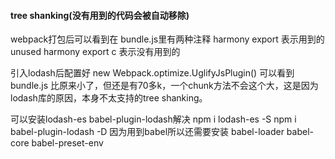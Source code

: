 #### tree shanking(没有用到的代码会被自动移除)

webpack打包后可以看到在 bundle.js里有两种注释
harmony export 表示用到的
unused harmony export c 表示没有用到的

引入lodash后配置好
new Webpack.optimize.UglifyJsPlugin()
可以看到 bundle.js 比原来小了，但还是有70多k，一个chunk方法不会这个大，这是因为lodash库的原因，本身不太支持的tree shanking。

可以安装lodash-es babel-plugin-lodash解决
npm i lodash-es -S
npm i babel-plugin-lodash -D
因为用到babel所以还需要安装
babel-loader babel-core babel-preset-env